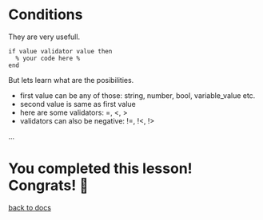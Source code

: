 # Conditions

They are very usefull.
```
if value validator value then
  % your code here %
end
```

But lets learn what are the posibilities.
- first value can be any of those: string, number, bool, variable_value etc.
- second value is same as first value
- here are some validators: =, <, >
- validators can also be negative: !=, !<, !>

...

# You completed this lesson! Congrats! 🎉
[back to docs](https://github.com/koo1140/BetterCode-Docs/blob/main/README.md)
